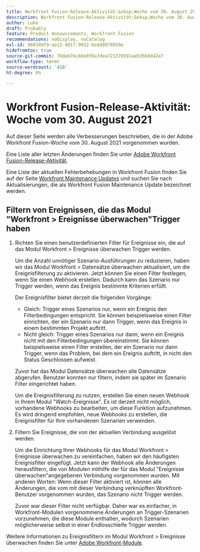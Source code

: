 ```yaml
---
title: Workfront Fusion-Release-Aktivität:&nbsp;Woche vom 30. August 2021
description: Workfront Fusion-Release-Aktivität:&nbsp;Woche vom 30. August 2021
author: Luke
draft: Probably
feature: Product Announcements, Workfront Fusion
recommendations: noDisplay, noCatalog
exl-id: 988349f9-aa12-4017-9032-be4d0078959e
hidefromtoc: true
source-git-commit: 76deb76c66e8f8a7dea721378591ae035b8d42e7
workflow-type: tm+mt
source-wordcount: '418'
ht-degree: 0%

---
```


# Workfront Fusion-Release-Aktivität: Woche vom 30. August 2021

Auf dieser Seite werden alle Verbesserungen beschrieben, die in der Adobe Workfront Fusion-Woche vom 30. August 2021 vorgenommen wurden.

Eine Liste aller letzten Änderungen finden Sie unter [Adobe Workfront Fusion-Release-Aktivität](../../../product-announcements/product-releases/fusion-release-activity/fusion-release-activity.md).

Eine Liste der aktuellen Fehlerbehebungen in Workfront Fusion finden Sie auf der Seite [Workfront Maintenance Updates](https://experienceleague.adobe.com/docs/workfront-known-issues/releases/current-updates.html) und suchen Sie nach Aktualisierungen, die als Workfront Fusion Maintenance Update bezeichnet werden.

## Filtern von Ereignissen, die das Modul &quot;Workfront > Ereignisse überwachen&quot;Trigger haben

1. Richten Sie einen benutzerdefinierten Filter für Ereignisse ein, die auf das Modul Workfront > Ereignisse überwachen Trigger werden.

   Um die Anzahl unnötiger Szenario-Ausführungen zu reduzieren, haben wir das Modul Workfront > Datensätze überwachen aktualisiert, um die Ereignisfilterung zu aktivieren. Jetzt können Sie einen Filter festlegen, wenn Sie einen Webhook erstellen. Dadurch kann das Szenario nur Trigger werden, wenn das Ereignis bestimmte Kriterien erfüllt.

   Der Ereignisfilter bietet derzeit die folgenden Vorgänge:

   * Gleich: Trigger eines Szenarios nur, wenn ein Ereignis den Filterbedingungen entspricht. Sie können beispielsweise einen Filter einrichten, der ein Szenario nur dann Trigger, wenn das Ereignis in einem bestimmten Projekt auftritt.
   * Nicht gleich: Trigger eines Szenarios nur dann, wenn ein Ereignis nicht mit den Filterbedingungen übereinstimmt. Sie können beispielsweise einen Filter erstellen, der ein Szenario nur dann Trigger, wenn das Problem, bei dem ein Ereignis auftritt, in nicht den Status Geschlossen aufweist.

   Zuvor hat das Modul Datensätze überwachen alle Datensätze abgerufen. Benutzer konnten nur filtern, indem sie später im Szenario Filter eingerichtet haben.

   Um die Ereignisfilterung zu nutzen, erstellen Sie einen neuen Webhook in Ihrem Modul &quot;Watch-Ereignisse&quot;. Es ist derzeit nicht möglich, vorhandene Webhooks zu bearbeiten, um diese Funktion aufzunehmen. Es wird dringend empfohlen, neue Webhooks zu erstellen, die Ereignisfilter für Ihre vorhandenen Szenarien verwenden.

1. Filtern Sie Ereignisse, die von der aktuellen Verbindung ausgelöst werden.

   Um die Einrichtung Ihrer Webhooks für das Modul Workfront > Ereignisse überwachen zu vereinfachen, haben wir den häufigsten Ereignisfilter eingefügt. Jetzt kann der Webhook alle Änderungen herausfiltern, die von Modulen mithilfe der für das Modul &quot;Ereignisse überwachen&quot;angegebenen Verbindung vorgenommen wurden. Mit anderen Worten: Wenn dieser Filter aktiviert ist, können alle Änderungen, die vom mit dieser Verbindung verknüpften Workfront-Benutzer vorgenommen wurden, das Szenario nicht Trigger werden.

   Zuvor war dieser Filter nicht verfügbar. Daher war es einfacher, in Workfront-Modulen vorgenommene Änderungen an Trigger-Szenarien vorzunehmen, die diese Module enthalten, wodurch Szenarien möglicherweise selbst in einer Endlosschleife Trigger werden.

Weitere Informationen zu Ereignisfiltern im Modul Workfront > Ereignisse überwachen finden Sie unter [Adobe Workfront-Module](../../../workfront-fusion/apps-and-their-modules/workfront-modules.md).

